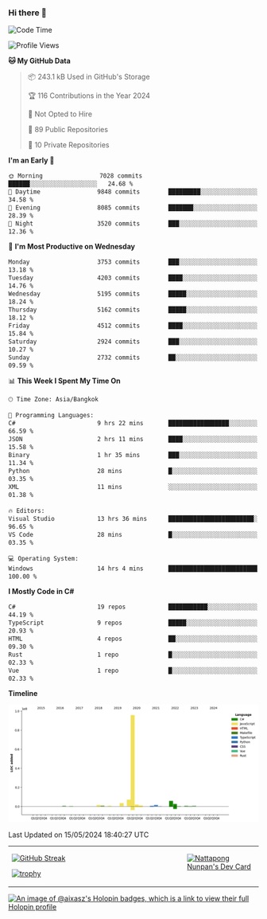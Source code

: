 ### Hi there 👋

<!--START_SECTION:waka-->
![Code Time](http://img.shields.io/badge/Code%20Time-1%2C651%20hrs%2029%20mins-blue)

![Profile Views](http://img.shields.io/badge/Profile%20Views-13-blue)

**🐱 My GitHub Data** 

> 📦 243.1 kB Used in GitHub's Storage 
 > 
> 🏆 116 Contributions in the Year 2024
 > 
> 🚫 Not Opted to Hire
 > 
> 📜 89 Public Repositories 
 > 
> 🔑 10 Private Repositories 
 > 
**I'm an Early 🐤** 

```text
🌞 Morning                7028 commits        ██████░░░░░░░░░░░░░░░░░░░   24.68 % 
🌆 Daytime                9848 commits        █████████░░░░░░░░░░░░░░░░   34.58 % 
🌃 Evening                8085 commits        ███████░░░░░░░░░░░░░░░░░░   28.39 % 
🌙 Night                  3520 commits        ███░░░░░░░░░░░░░░░░░░░░░░   12.36 % 
```
📅 **I'm Most Productive on Wednesday** 

```text
Monday                   3753 commits        ███░░░░░░░░░░░░░░░░░░░░░░   13.18 % 
Tuesday                  4203 commits        ████░░░░░░░░░░░░░░░░░░░░░   14.76 % 
Wednesday                5195 commits        █████░░░░░░░░░░░░░░░░░░░░   18.24 % 
Thursday                 5162 commits        █████░░░░░░░░░░░░░░░░░░░░   18.12 % 
Friday                   4512 commits        ████░░░░░░░░░░░░░░░░░░░░░   15.84 % 
Saturday                 2924 commits        ███░░░░░░░░░░░░░░░░░░░░░░   10.27 % 
Sunday                   2732 commits        ██░░░░░░░░░░░░░░░░░░░░░░░   09.59 % 
```


📊 **This Week I Spent My Time On** 

```text
🕑︎ Time Zone: Asia/Bangkok

💬 Programming Languages: 
C#                       9 hrs 22 mins       █████████████████░░░░░░░░   66.59 % 
JSON                     2 hrs 11 mins       ████░░░░░░░░░░░░░░░░░░░░░   15.58 % 
Binary                   1 hr 35 mins        ███░░░░░░░░░░░░░░░░░░░░░░   11.34 % 
Python                   28 mins             █░░░░░░░░░░░░░░░░░░░░░░░░   03.35 % 
XML                      11 mins             ░░░░░░░░░░░░░░░░░░░░░░░░░   01.38 % 

🔥 Editors: 
Visual Studio            13 hrs 36 mins      ████████████████████████░   96.65 % 
VS Code                  28 mins             █░░░░░░░░░░░░░░░░░░░░░░░░   03.35 % 

💻 Operating System: 
Windows                  14 hrs 4 mins       █████████████████████████   100.00 % 
```

**I Mostly Code in C#** 

```text
C#                       19 repos            ███████████░░░░░░░░░░░░░░   44.19 % 
TypeScript               9 repos             █████░░░░░░░░░░░░░░░░░░░░   20.93 % 
HTML                     4 repos             ██░░░░░░░░░░░░░░░░░░░░░░░   09.30 % 
Rust                     1 repo              █░░░░░░░░░░░░░░░░░░░░░░░░   02.33 % 
Vue                      1 repo              █░░░░░░░░░░░░░░░░░░░░░░░░   02.33 % 
```



**Timeline**

![Lines of Code chart](https://raw.githubusercontent.com/aixasz/aixasz/main/assets/bar_graph.png)


 Last Updated on 15/05/2024 18:40:27 UTC
<!--END_SECTION:waka-->

<table>
<tr>
<td width="70%" valign="top">
 
 [![GitHub Streak](http://github-readme-streak-stats.herokuapp.com?user=aixasz&theme=github-dark&hide_border=true&date_format=%5BY%20%5DM%20j)](https://git.io/streak-stats)

 [![trophy](https://github-profile-trophy.vercel.app/?username=aixasz&theme=onedark)](https://github.com/ryo-ma/github-profile-trophy)
 </td>
<td width="30%" valign="top">
 
<a href="https://app.daily.dev/aixasz"><img src="https://api.daily.dev/devcards/403207936e6547c9a85ea449e9f3abe8.png?r=re8" alt="Nattapong Nunpan's Dev Card"/></a>

 </td>
</tr>
</table>

[![An image of @aixasz's Holopin badges, which is a link to view their full Holopin profile](https://holopin.me/aixasz)](https://holopin.io/@aixasz)
 
